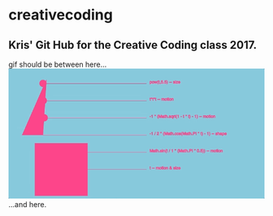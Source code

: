 # creativecoding
## Kris' Git Hub for the Creative Coding class 2017.

gif should be between here...
![Gif](/images/week01.gif)
...and here.
